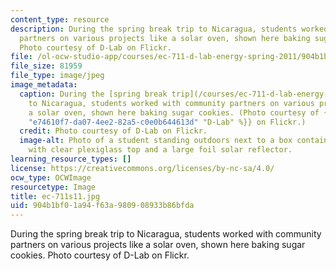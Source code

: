 ```yaml
---
content_type: resource
description: During the spring break trip to Nicaragua, students worked with community
  partners on various projects like a solar oven, shown here baking sugar cookies.
  Photo courtesy of D-Lab on Flickr.
file: /ol-ocw-studio-app/courses/ec-711-d-lab-energy-spring-2011/904b1bf01a94f63a980908933b86bfda_ec-711s11.jpg
file_size: 81959
file_type: image/jpeg
image_metadata:
  caption: During the [spring break trip](/courses/ec-711-d-lab-energy-spring-2011/video_galleries/week-8-nicaragua-trip)
    to Nicaragua, students worked with community partners on various projects like
    a solar oven, shown here baking sugar cookies. (Photo courtesy of {{% resource_link
    "e74610f7-da07-4ee2-82a5-c0e0b644613d" "D-Lab" %}} on Flickr.)
  credit: Photo courtesy of D-Lab on Flickr.
  image-alt: Photo of a student standing outdoors next to a box containing cookies,
    with clear plexiglass top and a large foil solar reflector.
learning_resource_types: []
license: https://creativecommons.org/licenses/by-nc-sa/4.0/
ocw_type: OCWImage
resourcetype: Image
title: ec-711s11.jpg
uid: 904b1bf0-1a94-f63a-9809-08933b86bfda
---
```

During the spring break trip to Nicaragua, students worked with community partners on various projects like a solar oven, shown here baking sugar cookies. Photo courtesy of D-Lab on Flickr.
